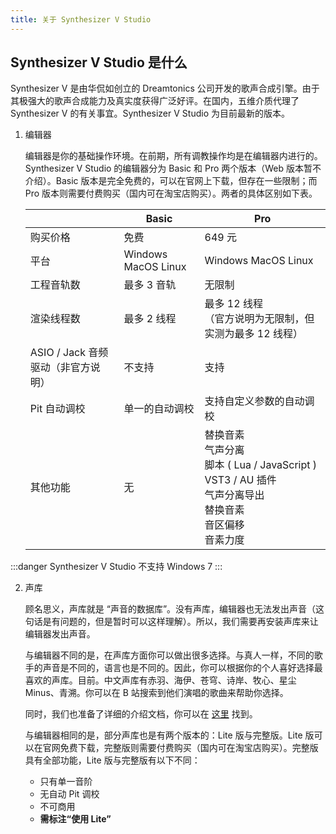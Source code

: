 ```yaml
---
title: 关于 Synthesizer V Studio
---
```

## Synthesizer V Studio 是什么

Synthesizer V 是由华侃如创立的 Dreamtonics 公司开发的歌声合成引擎。由于其极强大的歌声合成能力及真实度获得广泛好评。在国内，五维介质代理了 Synthesizer V 的有关事宜。Synthesizer V Studio 为目前最新的版本。

1. 编辑器

   编辑器是你的基础操作环境。在前期，所有调教操作均是在编辑器内进行的。Synthesizer V Studio 的编辑器分为 Basic 和 Pro 两个版本（Web 版本暂不介绍）。Basic 版本是完全免费的，可以在官网上下载，但存在一些限制；而 Pro 版本则需要付费购买（国内可在淘宝店购买）。两者的具体区别如下表。

   |  | Basic | Pro |
   | ---- | ---- | ---- |
   | 购买价格 | 免费 | 649 元 |
   | 平台 | Windows MacOS Linux | Windows MacOS Linux |
   | 工程音轨数 | 最多 3 音轨 | 无限制 |
   | 渲染线程数 | 最多 2 线程 | 最多 12 线程 <br/>（官方说明为无限制，但实测为最多 12 线程） |
   | ASIO / Jack 音频驱动（非官方说明） | 不支持 | 支持 |
   | Pit 自动调校 | 单一的自动调校 | 支持自定义参数的自动调校 |
   | 其他功能 | 无 | 替换音素  <br/> 气声分离 <br/> 脚本 ( Lua / JavaScript ) <br/> VST3 / AU 插件 <br/> 气声分离导出 <br/> 替换音素 <br/> 音区偏移 <br/> 音素力度 |

:::danger
Synthesizer V Studio 不支持 Windows 7
:::

2. 声库

   顾名思义，声库就是 “声音的数据库”。没有声库，编辑器也无法发出声音（这句话是有问题的，但是暂时可以这样理解）。所以，我们需要再安装声库来让编辑器发出声音。

   与编辑器不同的是，在声库方面你可以做出很多选择。与真人一样，不同的歌手的声音是不同的，语言也是不同的。因此，你可以根据你的个人喜好选择最喜欢的声库。目前。中文声库有赤羽、海伊、苍穹、诗岸、牧心、星尘 Minus、青溯。你可以在 B 站搜索到他们演唱的歌曲来帮助你选择。

   同时，我们也准备了详细的介绍文档，你可以在 [这里](voice_data/about.md) 找到。

   与编辑器相同的是，部分声库也是有两个版本的：Lite 版与完整版。Lite 版可以在官网免费下载，完整版则需要付费购买（国内可在淘宝店购买）。完整版具有全部功能，Lite 版与完整版有以下不同：
   * 只有单一音阶
   * 无自动 Pit 调校
   * 不可商用
   * **需标注“使用 Lite”**